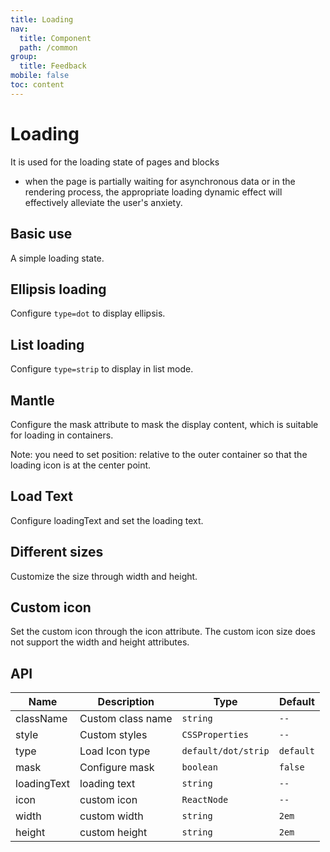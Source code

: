 ```yaml
---
title: Loading
nav:
  title: Component
  path: /common
group:
  title: Feedback
mobile: false
toc: content
---
```


# Loading

It is used for the loading state of pages and blocks

- when the page is partially waiting for asynchronous data or in the rendering process, the appropriate loading dynamic effect will effectively alleviate the user's anxiety.

## Basic use

A simple loading state.

<code src="./demos/index1.tsx"></code>

## Ellipsis loading

Configure `type=dot` to display ellipsis.

<code src="./demos/index2.tsx"></code>

## List loading

Configure `type=strip` to display in list mode.

<code src="./demos/index7.tsx"></code>

## Mantle

Configure the mask attribute to mask the display content, which is suitable for loading in containers.

Note: you need to set position: relative to the outer container so that the loading icon is at the center point.

<code src="./demos/index3.tsx"></code>

## Load Text

Configure loadingText and set the loading text.

<code src="./demos/index4.tsx"></code>

## Different sizes

Customize the size through width and height.

<code src="./demos/index5.tsx"></code>

## Custom icon

Set the custom icon through the icon attribute. The custom icon size does not support the width and height attributes.

<code src="./demos/index6.tsx"></code>

## API

| Name        | Description       | Type                | Default   |
| ----------- | ----------------- | ------------------- | --------- |
| className   | Custom class name | `string`            | `--`      |
| style       | Custom styles     | `CSSProperties`     | `--`      |
| type        | Load Icon type    | `default/dot/strip` | `default` |
| mask        | Configure mask    | `boolean`           | `false`   |
| loadingText | loading text      | `string`            | `--`      |
| icon        | custom icon       | `ReactNode`         | `--`      |
| width       | custom width      | `string`            | `2em`     |
| height      | custom height     | `string`            | `2em`     |
